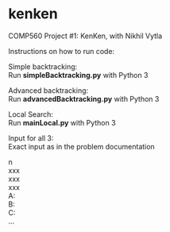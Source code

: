 # kenken
COMP560 Project #1: KenKen, with Nikhil Vytla

Instructions on how to run code:

Simple backtracking:<br/>
Run **simpleBacktracking.py** with Python 3 

Advanced backtracking:<br/>
Run **advancedBacktracking.py** with Python 3

Local Search:<br/>
Run **mainLocal.py** with Python 3

Input for all 3:<br/>
Exact input as in the problem documentation

n<br/>
xxx<br/>
xxx<br/>
xxx<br/>
A:<br/>
B:<br/>
C:<br/>
...

